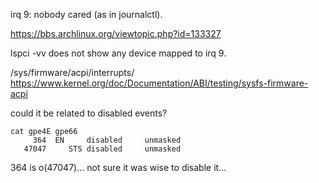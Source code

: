 irq 9: nobody cared (as in journalctl).

https://bbs.archlinux.org/viewtopic.php?id=133327

lspci -vv
  does not show any device mapped to irq 9.

/sys/firmware/acpi/interrupts/
  https://www.kernel.org/doc/Documentation/ABI/testing/sysfs-firmware-acpi

could it be related to disabled events? 

```
cat gpe4E gpe66
     364  EN     disabled     unmasked
   47047     STS disabled     unmasked
```

364 is o(47047)... not sure it was wise to disable it...
